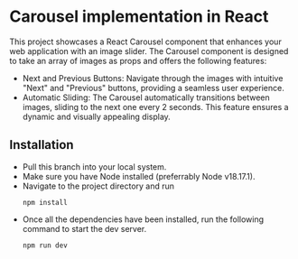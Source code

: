 # Carousel implementation in React
This project showcases a React Carousel component that enhances your web application with an image slider. The Carousel component is designed to take an array of images as props and offers the following features:
- Next and Previous Buttons: Navigate through the images with intuitive "Next" and "Previous" buttons, providing a seamless user experience.
- Automatic Sliding: The Carousel automatically transitions between images, sliding to the next one every 2 seconds. This feature ensures a dynamic and visually appealing display.


## Installation

- Pull this branch into your local system.
- Make sure you have Node installed (preferrably Node v18.17.1).
- Navigate to the project directory and run 
  ```
  npm install
  ```
- Once all the dependencies have been installed, run the following command to start the dev server.
  ```
  npm run dev
  ```